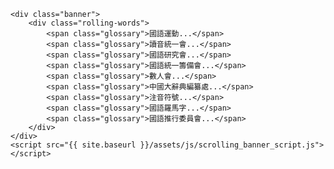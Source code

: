     <div class="banner">
        <div class="rolling-words">
            <span class="glossary">國語運動...</span>
			<span class="glossary">讀音統一會...</span>
			<span class="glossary">國語研究會...</span>
            <span class="glossary">國語統一籌備會...</span>
            <span class="glossary">數人會...</span>
			<span class="glossary">中國大辭典編纂處...</span>
			<span class="glossary">注音符號...</span>
			<span class="glossary">國語羅馬字...</span>
			<span class="glossary">國語推行委員會...</span>
		</div>
	</div>	
    <script src="{{ site.baseurl }}/assets/js/scrolling_banner_script.js"></script>
